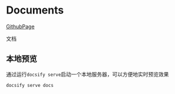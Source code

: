 <!--
 * @Author: Shaw
 * @Date: 2021-06-15 14:22:53
 * @Description:
 * @LastEditors: Shaw
 * @LastEditTime: 2021-06-23 15:17:32
-->

# Documents

[GithubPage](https://dickens-shaw.github.io/Documents/#/)

文档

## 本地预览

通过运行`docsify serve`启动一个本地服务器，可以方便地实时预览效果

```bash
docsify serve docs
```
